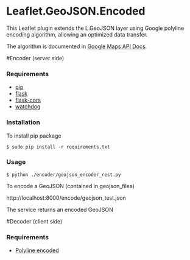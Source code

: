 # Leaflet.GeoJSON.Encoded

This Leaflet plugin extends the L.GeoJSON layer using Google polyline encoding algorithm, allowing an optimized data transfer.

The algorithm is documented in [Google Maps API Docs](https://developers.google.com/maps/documentation/utilities/polylinealgorithm).

#Encoder (server side)

### Requirements
- [pip](https://pip.pypa.io/en/latest/installing.html)
- [flask](http://flask.pocoo.org/)
- [flask-cors](http://flask-cors.readthedocs.org/en/latest/)
- [watchdog](https://pypi.python.org/pypi/watchdog)

### Installation

To install pip package

```
$ sudo pip install -r requirements.txt
```

### Usage

```
$ python ./encoder/geojson_encoder_rest.py
```

To encode a GeoJSON (contained in geojson_files)

http://localhost:8000/encode/geojson_test.json

The service returns an encoded GeoJSON

#Decoder (client side)
### Requirements
- [Polyline encoded](https://github.com/jieter/Leaflet.encoded)

